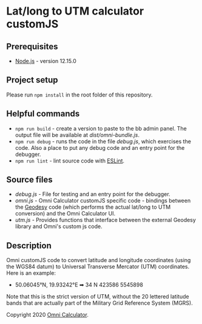 # Lat/long to UTM calculator customJS

## Prerequisites

* [Node.js](https://nodejs.org/en/) - version 12.15.0

## Project setup

Please run `npm install` in the root folder of this repository.

## Helpful commands

* `npm run build` - create a version to paste to the bb admin panel. The output file will be available at _dist/omni-bundle.js_.
* `npm run debug` - runs the code in the file _debug.js_, which exercises the code. Also a place to put any debug code and an entry point for the debugger.
* `npm run lint` - lint source code with [ESLint](https://eslint.org/).

## Source files

* _debug.js_ - File for testing and an entry point for the debugger.
* _omni.js_ - Omni Calculator customJS specific code - bindings between the [Geodesy](https://github.com/chrisveness/geodesy) code (which performs the actual lat/long to UTM conversion) and the Omni Calculator UI.
* _utm.js_ - Provides functions that interface between the external Geodesy library and Omni's custom js code.

## Description

Omni customJS code to convert latitude and longitude coordinates (using the WGS84 datum) to Universal Transverse Mercator (UTM) coordinates. Here is an example:

* 50.06045°N, 19.93242°E ➡ 34 N 423586 5545898

Note that this is the strict version of UTM, without the 20 lettered latitude bands that are actually part of the Military Grid Reference System (MGRS).

Copyright 2020 [Omni Calculator](https://www.omnicalculator.com).